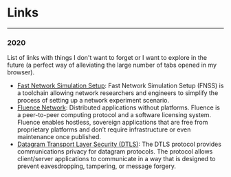 # Links
------
### 2020
List of links with things I don't want to forget or I want to explore in the future (a perfect way of alleviating the large number of tabs opened in my browser).
* [Fast Network Simulation Setup](https://github.com/fnss/fnss): Fast Network Simulation Setup (FNSS) is a toolchain allowing network researchers and engineers to simplify the process of setting up a network experiment scenario. 
* [Fluence Network](https://fluence.network/): Distributed applications without platforms. Fluence is a peer-to-peer computing protocol and a software licensing system. Fluence enables hostless, sovereign applications that are free from proprietary platforms and don’t require infrastructure or even maintenance once published. 
* [Datagram Transport Layer Security (DTLS)](https://tools.ietf.org/html/rfc6347):  The DTLS protocol provides communications privacy for datagram protocols.  The protocol allows client/server applications to communicate in a way that is designed to prevent eavesdropping, tampering, or message forgery. 
